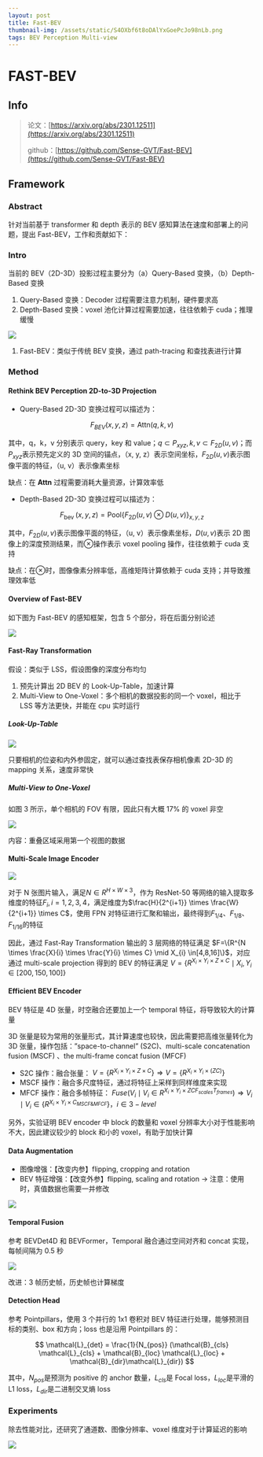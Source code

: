 ```yaml
---
layout: post
title: Fast-BEV
thumbnail-img: /assets/static/S4OXbf6t8oDAlYxGoePcJo98nLb.png
tags: BEV Perception Multi-view
---
```


# FAST-BEV

## Info

> 论文：[https://arxiv.org/abs/2301.12511](https://arxiv.org/abs/2301.12511)
>
> github：[https://github.com/Sense-GVT/Fast-BEV](https://github.com/Sense-GVT/Fast-BEV)

## Framework

### Abstract

针对当前基于 transformer 和 depth 表示的 BEV 感知算法在速度和部署上的问题，提出 Fast-BEV，工作和贡献如下：

### Intro

当前的 BEV（2D-3D）投影过程主要分为（a）Query-Based 变换，（b）Depth-Based 变换

1. Query-Based 变换：Decoder 过程需要注意力机制，硬件要求高
2. Depth-Based 变换：voxel 池化计算过程需要加速，往往依赖于 cuda；推理缓慢

![](../assets/static/H0StbW3FLoXUgTx07SdcUDcwnRc.png)

1. Fast-BEV：类似于传统 BEV 变换，通过 path-tracing 和查找表进行计算

### Method

#### Rethink BEV Perception 2D-to-3D Projection

- Query-Based 2D-3D 变换过程可以描述为：

$$
F_{BEV}(x,y,z)=\text{Attn}(q,k,v)
$$

其中，q，k，v 分别表示 query，key 和 value；$q \subset P_{x y z}, k, v \subset F_{2D}(u,v)$；而$P_{x y z}$表示预先定义的 3D 空间的锚点，（x, y, z）表示空间坐标，$F_{2D}(u,v)$表示图像平面的特征，（u, v）表示像素坐标

缺点：在 **Attn** 过程需要消耗大量资源，计算效率低

- Depth-Based 2D-3D 变换过程可以描述为：

$$
F_{\text {bev }}(x, y, z)=\text{Pool}\left\{F_{2 D}(u, v) \otimes D(u, v)\right\}_{x, y, z}
$$

其中，$F_{2D}(u,v)$表示图像平面的特征，（u, v）表示像素坐标，$D(u,v)$表示 2D 图像上的深度预测结果，而$\otimes$操作表示 voxel pooling 操作，往往依赖于 cuda 支持

缺点：在$\otimes$时，图像像素分辨率低，高维矩阵计算依赖于 cuda 支持；并导致推理效率低

#### Overview of Fast-BEV

如下图为 Fast-BEV 的感知框架，包含 5 个部分，将在后面分别论述

![](../assets/static/S4OXbf6t8oDAlYxGoePcJo98nLb.png)

#### Fast-Ray Transformation

假设：类似于 LSS，假设图像的深度分布均匀

1. 预先计算出 2D BEV 的 Look-Up-Table，加速计算
2. Multi-View to One-Voxel：多个相机的数据投影的同一个 voxel，相比于 LSS 等方法更快，并能在 cpu 实时运行

##### Look-Up-Table

![](../assets/static/NkLHb6rTBome7WxayxkctzA1n0e.png)

只要相机的位姿和内外参固定，就可以通过查找表保存相机像素 2D-3D 的 mapping 关系，速度非常快

##### Multi-View to One-Voxel

如图 3 所示，单个相机的 FOV 有限，因此只有大概 17% 的 voxel 非空

![](../assets/static/Z1vQbBcvpoqHKCxxoXLc6LK5nTf.png)

内容：重叠区域采用第一个视图的数据

#### Multi-Scale Image Encoder

![](../assets/static/Xc3Cbc3MWotWnhx5OKTc35dYnsb.png)

对于 N 张图片输入，满足$N \in R^{H \times W \times 3}$，作为 ResNet-50 等网络的输入提取多维度的特征$F_i,i={1,2,3,4}$，满足维度为$\frac{H}{2^{i+1}} \times \frac{W}{2^{i+1}} \times C$，使用 FPN 对特征进行汇聚和输出，最终得到$F_{1/4}、F_{1/8}、F_{1/16}$的特征

因此，通过 Fast-Ray Transformation 输出的 3 层网络的特征满足 $F=\{R^{N \times \frac{X}{i} \times \frac{Y}{i} \times C} \mid X_{i} \in[4,8,16]\}$，对应通过 multi-scale projection 得到的 BEV 的特征满足 $V=\{R^{X_{i} \times Y_{i} \times Z \times C} \mid X_{i}, Y_{i} \in[200,150,100]\}$

#### Efficient BEV Encoder

BEV 特征是 4D 张量，时空融合还要加上一个 temporal 特征，将导致较大的计算量

3D 张量是较为常用的张量形式，其计算速度也较快，因此需要把高维张量转化为 3D 张量，操作包括：”space-to-channel” (S2C)、multi-scale concatenation fusion (MSCF) 、the multi-frame concat fusion (MFCF)

- S2C 操作：融合张量： $V=\{R^{X_{i} \times Y_{i} \times Z \times C} \} \Rightarrow V=\{R^{X_{i} \times Y_{i} \times ( ZC)} \}$
- MSCF 操作：融合多尺度特征，通过将特征上采样到同样维度来实现
- MFCF 操作：融合多帧特征： $Fuse(V_i \mid V_i \in R^{X_{i} \times Y_{i} \times ZCF_{scales}T_{frames}} ) \Rightarrow V_i \mid V_i  \in \{R^{X_{i} \times Y_{i} \times C_{MSCF \& MFCF} }  \} ，i \in 3 - level$

另外，实验证明 BEV encoder 中 block 的数量和 voxel 分辨率大小对于性能影响不大，因此建议较少的 block 和小的 voxel，有助于加快计算

#### Data Augmentation

- 图像增强：【改变内参】flipping, cropping and rotation
- BEV 特征增强：【改变外参】flipping, scaling and rotation -> 注意：使用时，真值数据也需要一并修改

![](../assets/static/AzlhbeDn1oXq9bxLCsPce2asnod.png)

#### Temporal Fusion

参考 BEVDet4D 和 BEVFormer，Temporal 融合通过空间对齐和 concat 实现，每帧间隔为 0.5 秒

![](../assets/static/VXayb7EtXombl8xwm3HcZi93nzb.png)

改进：3 帧历史帧，历史帧也计算梯度

#### Detection Head

参考 Pointpillars，使用 3 个并行的 1x1 卷积对 BEV 特征进行处理，能够预测目标的类别、box 和方向；loss 也是沿用 Pointpillars 的：

$$
\mathcal{L}_{det} = \frac{1}{N_{pos}} (\mathcal{B}_{cls} \mathcal{L}_{cls} + \mathcal{B}_{loc} \mathcal{L}_{loc} + \mathcal{B}_{dir}\mathcal{L}_{dir})
$$

其中，$N_{pos}$是预测为 positive 的 anchor 数量，$L_{cls}$是 Focal loss，$L_{loc}$是平滑的 L1 loss，$L_{dir}$是二进制交叉熵 loss

### Experiments

除去性能对比，还研究了通道数、图像分辨率、voxel 维度对于计算延迟的影响

![](../assets/static/VSwMbQBydoxpiFxfEkwceinOnx1.png)


